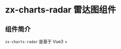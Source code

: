 # zx-charts-radar 雷达图组件

## 组件简介
`zx-charts-radar` 是基于 Vue3 + <script setup> + uni-app 实现的高性能多端雷达图表组件，支持 H5、微信/支付宝/百度/字节小程序、App 等平台。无需依赖浏览器专属 API，适合多维数据可视化场景。

## 属性（Props）
| 属性名           | 类型            | 默认值         | 说明 |
|------------------|-----------------|---------------|------|
| legend           | Object          | {show: true, size: 24, color: '#333'} | 图例配置 |
| tooltip          | Boolean         | true          | 是否显示 tooltip 提示 |
| width            | Number/String   | 480           | 雷达图宽度（rpx） |
| splitNumber      | Number/String   | 5             | 分割圈数 |
| indicator        | Array           | []            | 维度配置，见下方数据格式 |
| label            | Object          | {show: true, color: '#bbb', size: 24} | 维度标签配置 |
| axisLineColor    | String          | '#ddd'        | 轴线颜色 |
| splitLineColor   | String          | '#eee'        | 分割线颜色 |
| lineBold         | Boolean         | false         | 是否加粗线条 |

### draw 方法数据格式
通过 `draw(dataset)` 方法传入，格式如下：
```js
[
  {
    name: 'A类用户',
    color: '#3b82f6',
    source: [80, 90, 70, 60, 85]
  },
  {
    name: 'B类用户',
    color: '#f59e42',
    source: [60, 70, 80, 90, 60]
  }
]
```

### indicator 维度格式
```js
[
  { name: '活跃度', max: 100 },
  { name: '消费力', max: 100 },
  { name: '忠诚度', max: 100 },
  { name: '传播力', max: 100 },
  { name: '成长性', max: 100 }
]
```

## 事件
| 事件名 | 说明 | 回调参数 |
|--------|------|----------|
| click  | 点击某一数据系列时触发 | { datasetIndex } |

## 方法
| 方法名 | 说明 | 参数 |
|--------|------|------|
| draw   | 绘制/更新图表 | (dataset) |

## 基本用法示例
详见下方示例或 `src/pages/components/charts/radar.vue`

```vue
<template>
  <view class="demo-radar">
    <zx-charts-radar
      ref="radarRef"
      :legend="{ show: true, size: 24, color: '#333' }"
      :tooltip="true"
      :width="500"
      :splitNumber="5"
      :indicator="indicator"
      :label="{ show: true, color: '#bbb', size: 24 }"
      :axisLineColor="'#ddd'"
      :splitLineColor="'#eee'"
      :lineBold="false"
      @click="onRadarClick"
    />
  </view>
</template>

<script setup>
import { ref, onMounted } from 'vue';
import zxChartsRadar from '@/components/zx-charts-radar/zx-charts-radar.vue';

const radarRef = ref();
const indicator = [
  { name: '活跃度', max: 100 },
  { name: '消费力', max: 100 },
  { name: '忠诚度', max: 100 },
  { name: '传播力', max: 100 },
  { name: '成长性', max: 100 }
];
const dataset = [
  {
    name: 'A类用户',
    color: '#3b82f6',
    source: [80, 90, 70, 60, 85]
  },
  {
    name: 'B类用户',
    color: '#f59e42',
    source: [60, 70, 80, 90, 60]
  }
];

function onRadarClick(e) {
  uni.showToast({ title: `点击：${e.datasetIndex !== undefined ? dataset[e.datasetIndex].name : ''}` });
}

onMounted(() => {
  radarRef.value.draw(dataset);
});
</script>
```

## 注意事项
- 组件为多端兼容实现，不依赖 window/document。
- 建议在页面 onReady 或 onMounted 后调用 draw 方法。
- indicator 数组需与 dataset.source 数组长度一致。
- 支持自定义颜色、图例、tooltip、线条样式等。
